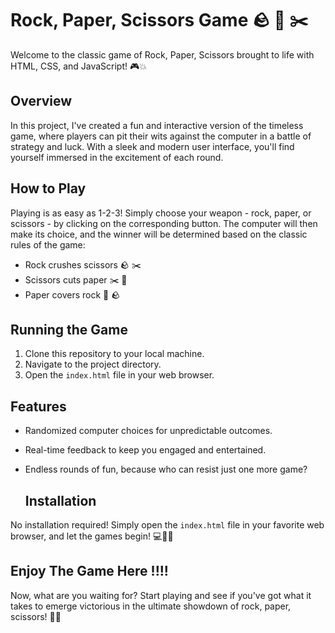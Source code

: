 # Rock, Paper, Scissors Game 🪨 📄 ✂️

Welcome to the classic game of Rock, Paper, Scissors brought to life with HTML, CSS, and JavaScript! 🎮💥

## Overview

In this project, I've created a fun and interactive version of the timeless game, where players can pit their wits against the computer in a battle of strategy and luck. With a sleek and modern user interface, you'll find yourself immersed in the excitement of each round.


## How to Play

Playing is as easy as 1-2-3! Simply choose your weapon - rock, paper, or scissors - by clicking on the corresponding button. The computer will then make its choice, and the winner will be determined based on the classic rules of the game:

- Rock crushes scissors 🪨 ✂️
- Scissors cuts paper ✂️ 📄
- Paper covers rock 📄 🪨

## Running the Game

1. Clone this repository to your local machine.
2. Navigate to the project directory.
3. Open the `index.html` file in your web browser.

## Features
- Randomized computer choices for unpredictable outcomes.
- Real-time feedback to keep you engaged and entertained.
- Endless rounds of fun, because who can resist just one more game?

  ## Installation

No installation required! Simply open the `index.html` file in your favorite web browser, and let the games begin! 💻🚀🎉


## Enjoy The Game Here   !!!!
Now, what are you waiting for? Start playing and see if you've got what it takes to emerge victorious in the ultimate showdown of rock, paper, scissors! 💪😎

